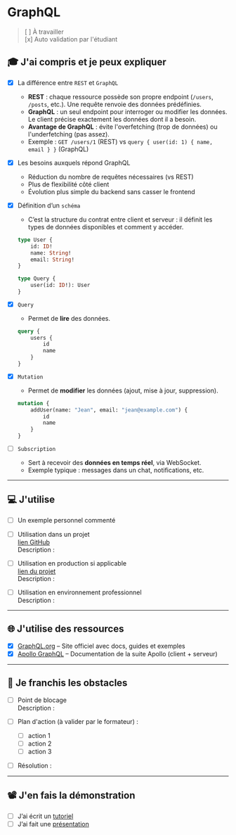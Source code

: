 # GraphQL

> [ ] À travailler  
> [x] Auto validation par l'étudiant

## 🎓 J'ai compris et je peux expliquer

- [x] La différence entre `REST` et `GraphQL`  
    * **REST** : chaque ressource possède son propre endpoint (`/users`, `/posts`, etc.). Une requête renvoie des données prédéfinies.  
    * **GraphQL** : un seul endpoint pour interroger ou modifier les données. Le client précise exactement les données dont il a besoin.  
    * **Avantage de GraphQL** : évite l'overfetching (trop de données) ou l'underfetching (pas assez).  
    * Exemple : `GET /users/1` (REST) vs `query { user(id: 1) { name, email } }` (GraphQL)

- [x] Les besoins auxquels répond GraphQL  
    * Réduction du nombre de requêtes nécessaires (vs REST)  
    * Plus de flexibilité côté client  
    * Évolution plus simple du backend sans casser le frontend  

- [x] Définition d’un `schéma`  
    * C’est la structure du contrat entre client et serveur : il définit les types de données disponibles et comment y accéder.  
    ```graphql
    type User {
        id: ID!
        name: String!
        email: String!
    }

    type Query {
        user(id: ID!): User
    }
    ```

- [x] `Query`  
    * Permet de **lire** des données.  
    ```graphql
    query {
        users {
            id
            name
        }
    }
    ```

- [x] `Mutation`  
    * Permet de **modifier** les données (ajout, mise à jour, suppression).  
    ```graphql
    mutation {
        addUser(name: "Jean", email: "jean@example.com") {
            id
            name
        }
    }
    ```

- [ ] `Subscription`  
    * Sert à recevoir des **données en temps réel**, via WebSocket.  
    * Exemple typique : messages dans un chat, notifications, etc.  

---

## 💻 J'utilise

- [ ] Un exemple personnel commenté

- [ ] Utilisation dans un projet  
    [lien GitHub](...)  
    Description :

- [ ] Utilisation en production si applicable  
    [lien du projet](...)  
    Description :

- [ ] Utilisation en environnement professionnel  
    Description :

---

## 🌐 J'utilise des ressources

- [x] [GraphQL.org](https://graphql.org/) – Site officiel avec docs, guides et exemples  
- [x] [Apollo GraphQL](https://www.apollographql.com/docs/) – Documentation de la suite Apollo (client + serveur)

---

## 🚧 Je franchis les obstacles

- [ ] Point de blocage  
    Description :

- [ ] Plan d'action (à valider par le formateur) :
    - [ ] action 1  
    - [ ] action 2  
    - [ ] action 3  

- [ ] Résolution :

---

## 📽️ J'en fais la démonstration

- [ ] J’ai écrit un [tutoriel](...)  
- [ ] J’ai fait une [présentation](...)
